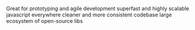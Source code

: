 Great for prototyping and agile development
superfast and highly scalable
javascript everywhere
cleaner and more consistent codebase
large ecosystem of open-source libs
